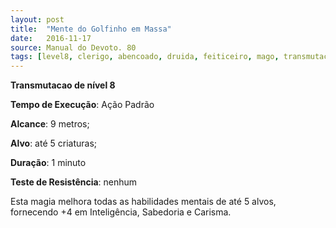 ```yaml
---
layout: post
title:  "Mente do Golfinho em Massa"
date:   2016-11-17
source: Manual do Devoto. 80
tags: [level8, clerigo, abencoado, druida, feiticeiro, mago, transmutacao, padrao, metros, criatura, minuto, nenhum]
---
```


**Transmutacao de nível 8**

**Tempo de Execução**: Ação Padrão

**Alcance**: 9 metros;

**Alvo**: até 5 criaturas;

**Duração**: 1 minuto

**Teste de Resistência**: nenhum

Esta magia melhora todas as habilidades mentais de até 5 alvos, fornecendo +4 em Inteligência, Sabedoria e Carisma.
